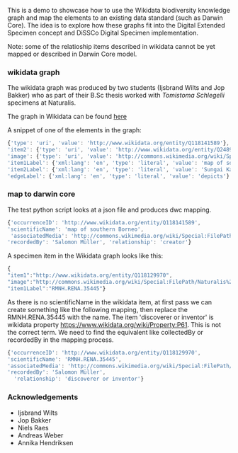 
This is a demo to showcase how to use the Wikidata biodiversity knowledge graph and map the elements to an existing data standard (such as Darwin Core). The idea is to explore how these graphs fit into the Digital Extended Specimen concept and DiSSCo Digital Specimen implementation. 

Note: some of the relatioship items described in wikidata cannot be yet mapped or described in Darwin Core model. 

### wikidata graph 

The wikidata graph was produced by two students (Ijsbrand Wilts and Jop Bakker) who as part of their B.Sc thesis worked with *Tomistoma Schlegelii* specimens at Naturalis. 

The graph in Wikidata can be found [here](https://w.wiki/6hBD)

A snippet of one of the elements in the graph: 

```javascript
{'type': 'uri', 'value': 'http://www.wikidata.org/entity/Q118141589'}, 
'item2': {'type': 'uri', 'value': 'http://www.wikidata.org/entity/Q24894921'}, 
'image': {'type': 'uri', 'value': 'http://commons.wikimedia.org/wiki/Special:FilePath/Map%20of%20southern%20Borneo.jpg'}, 
'item1Label': {'xml:lang': 'en', 'type': 'literal', 'value': 'map of southern Borneo'}, 
'item2Label': {'xml:lang': 'en', 'type': 'literal', 'value': 'Sungai Karau'}, 
'edgeLabel': {'xml:lang': 'en', 'type': 'literal', 'value': 'depicts'}

```
### map to darwin core 

The test python script looks at a json file and produces dwc mapping. 

```javascript
{'occurrenceID': 'http://www.wikidata.org/entity/Q118141589',
'scientificName': 'map of southern Borneo',
 'associatedMedia': 'http://commons.wikimedia.org/wiki/Special:FilePath/Map%20of%20southern%20Borneo.jpg',
'recordedBy': 'Salomon Müller', 'relationship': 'creator'}
```
A specimen item in the Wikidata graph looks like this: 

```javascript
{
"item1":"http://www.wikidata.org/entity/Q118129970",
"image":"http://commons.wikimedia.org/wiki/Special:FilePath/Naturalis%20Biodiversity%20Center-RMNH.RENA.35445%2020-Tomistoma%20schlegelii.jpg",
"item1Label":"RMNH.RENA.35445"}
```
As there is no scientificName in the wikidata item, at first pass we can create something like the following mapping, then replace the  RMNH.RENA.35445 with the name. 
The item 'discoverer or inventor' is wikidata property https://www.wikidata.org/wiki/Property:P61. This is not the correct term. We need to find the equivalent like collectedBy or recordedBy in the mapping process.  

```javascript 
{'occurrenceID': 'http://www.wikidata.org/entity/Q118129970',
'scientificName': 'RMNH.RENA.35445',
'associatedMedia': 'http://commons.wikimedia.org/wiki/Special:FilePath/Naturalis%20Biodiversity%20Center-RMNH.RENA.35445%2020-Tomistoma%20schlegelii.jpg',
'recordedBy': 'Salomon Müller', 
  'relationship': 'discoverer or inventor'}
```


### Acknowledgements 
- Ijsbrand Wilts 
- Jop Bakker
- Niels Raes 
- Andreas Weber 
- Annika Hendriksen
